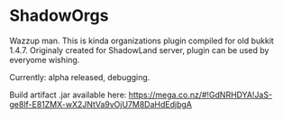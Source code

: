 # ShadowOrgs


Wazzup man. This is kinda organizations plugin compiled for old bukkit 1.4.7.
Originaly created for ShadowLand server, plugin can be used by everyome wishing.

Currently: alpha released, debugging.

Build artifact .jar available here: https://mega.co.nz/#!GdNRHDYA!JaS-ge8lf-E81ZMX-wX2JNtVa9vOjU7M8DaHdEdjbgA

